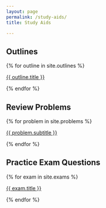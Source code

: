 ```yaml
---
layout: page
permalink: /study-aids/
title: Study Aids

---
```


## Outlines

{% for outline in site.outlines %}
<p><a href="{{ site.baseurl }}{{ outline.url }}">{{ outline.title }}</a></p>
{% endfor %}

## Review Problems

{% for problem in site.problems %}
<p><a href="{{ site.baseurl }}{{ problem.url }}">{{ problem.subtitle }}</a></p>
{% endfor %}

## Practice Exam Questions

{% for exam in site.exams %}
<p><a href="{{ site.baseurl }}{{ exam.url }}">{{ exam.title }}</a></p>
{% endfor %}

